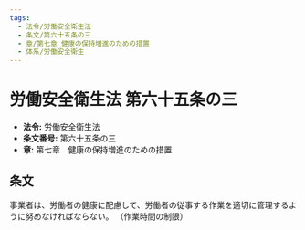 ```yaml
---
tags:
  - 法令/労働安全衛生法
  - 条文/第六十五条の三
  - 章/第七章_健康の保持増進のための措置
  - 体系/労働安全衛生
---
```

# 労働安全衛生法 第六十五条の三

- **法令:** 労働安全衛生法
- **条文番号:** 第六十五条の三
- **章:** 第七章　健康の保持増進のための措置

## 条文
事業者は、労働者の健康に配慮して、労働者の従事する作業を適切に管理するように努めなければならない。
（作業時間の制限）

